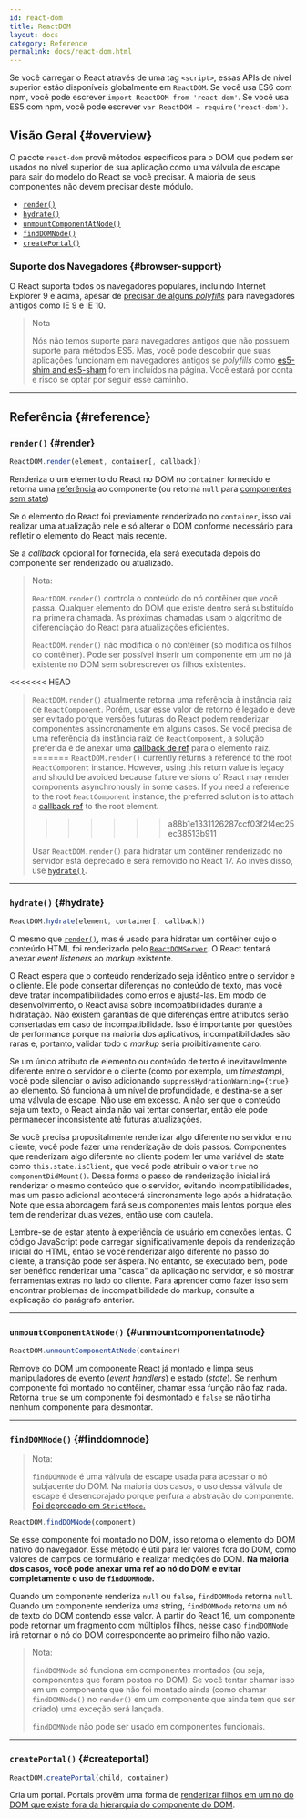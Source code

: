 ```yaml
---
id: react-dom
title: ReactDOM
layout: docs
category: Reference
permalink: docs/react-dom.html
---
```


Se você carregar o React através de uma tag `<script>`, essas APIs de nível superior estão disponíveis globalmente em `ReactDOM`. Se você usa ES6 com npm, você pode escrever `import ReactDOM from 'react-dom'`. Se você usa ES5 com npm, você pode escrever `var ReactDOM = require('react-dom')`.

## Visão Geral {#overview}

O pacote `react-dom` provê métodos específicos para o DOM que podem ser usados no nível superior de sua aplicação como uma válvula de escape para sair do modelo do React se você precisar. A maioria de seus componentes não devem precisar deste módulo.

- [`render()`](#render)
- [`hydrate()`](#hydrate)
- [`unmountComponentAtNode()`](#unmountcomponentatnode)
- [`findDOMNode()`](#finddomnode)
- [`createPortal()`](#createportal)

### Suporte dos Navegadores {#browser-support}

O React suporta todos os navegadores populares, incluindo Internet Explorer 9 e acima, apesar de [precisar de alguns _polyfills_](/docs/javascript-environment-requirements.html) para navegadores antigos como IE 9 e IE 10.

> Nota
>
> Nós não temos suporte para navegadores antigos que não possuem suporte para métodos ES5. Mas, você pode descobrir que suas aplicações funcionam em navegadores antigos se _polyfills_ como [es5-shim and es5-sham](https://github.com/es-shims/es5-shim) forem incluídos na página. Você estará por conta e risco se optar por seguir esse caminho.

* * *

## Referência {#reference}

### `render()` {#render}

```javascript
ReactDOM.render(element, container[, callback])
```

Renderiza o um elemento do React no DOM no `container` fornecido e retorna uma [referência](/docs/more-about-refs.html) ao componente (ou retorna `null` para [componentes sem state](/docs/components-and-props.html#function-and-class-components))

Se o elemento do React foi previamente renderizado no `container`, isso vai realizar uma atualização nele e só alterar o DOM conforme necessário para refletir o elemento do React mais recente.

Se a _callback_ opcional for fornecida, ela será executada depois do componente ser renderizado ou atualizado.

> Nota:
>
> `ReactDOM.render()` controla o conteúdo do nó contêiner que você passa. Qualquer elemento do DOM que existe dentro será substituído na primeira chamada. As próximas chamadas usam o algoritmo de diferenciação do React para atualizações eficientes.
>
> `ReactDOM.render()` não modifica o nó contêiner (só modifica os filhos do contêiner). Pode ser possível inserir um componente em um nó já existente no DOM sem sobrescrever os filhos existentes.
>
<<<<<<< HEAD
> `ReactDOM.render()` atualmente retorna uma referência à instância raiz de `ReactComponent`. Porém, usar esse valor de retorno é legado
> e deve ser evitado porque versões futuras do React podem renderizar componentes assincronamente em alguns casos. Se você precisa de uma referência da instância raiz de `ReactComponent`, a solução preferida é de anexar uma
> [callback de ref](/docs/more-about-refs.html#the-ref-callback-attribute) para o elemento raiz.
=======
> `ReactDOM.render()` currently returns a reference to the root `ReactComponent` instance. However, using this return value is legacy
> and should be avoided because future versions of React may render components asynchronously in some cases. If you need a reference to the root `ReactComponent` instance, the preferred solution is to attach a
> [callback ref](/docs/refs-and-the-dom.html#callback-refs) to the root element.
>>>>>>> a88b1e1331126287ccf03f2f4ec25ec38513b911
>
> Usar `ReactDOM.render()` para hidratar um contêiner renderizado no servidor está deprecado e será removido no React 17. Ao invés disso, use [`hydrate()`](#hydrate).

* * *

### `hydrate()` {#hydrate}

```javascript
ReactDOM.hydrate(element, container[, callback])
```

O mesmo que [`render()`](#render), mas é usado para hidratar um contêiner cujo o conteúdo HTML foi renderizado pelo [`ReactDOMServer`](/docs/react-dom-server.html). O React tentará anexar _event listeners_ ao _markup_ existente.

O React espera que o conteúdo renderizado seja idêntico entre o servidor e o cliente. Ele pode consertar diferenças no conteúdo de texto, mas você deve tratar incompatibilidades como erros e ajustá-las. Em modo de desenvolvimento, o React avisa sobre incompatibilidades durante a hidratação. Não existem garantias de que diferenças entre atributos serão consertadas em caso de incompatibilidade. Isso é importante por questões de performance porque na maioria dos aplicativos, incompatibilidades são raras e, portanto, validar todo o _markup_ seria proibitivamente caro.

Se um único atributo de elemento ou conteúdo de texto é inevitavelmente diferente entre o servidor e o cliente (como por exemplo, um _timestamp_), você pode silenciar o aviso adicionando `suppressHydrationWarning={true}` ao elemento. Só funciona à um nível de profundidade, e destina-se a ser uma válvula de escape. Não use em excesso. A não ser que o conteúdo seja um texto, o React ainda não vai tentar consertar, então ele pode permanecer inconsistente até futuras atualizações.

Se você precisa propositalmente renderizar algo diferente no servidor e no cliente, você pode fazer uma renderização de dois passos. Componentes que renderizam algo diferente no cliente podem ler uma variável de state como `this.state.isClient`, que você pode atribuir o valor `true` no `componentDidMount()`. Dessa forma o passo de renderização inicial irá renderizar o mesmo conteúdo que o servidor, evitando incompatibilidades, mas um passo adicional acontecerá sincronamente logo após a hidratação. Note que essa abordagem fará seus componentes mais lentos porque eles tem de renderizar duas vezes, então use com cautela.

Lembre-se de estar atento à experiência de usuário em conexões lentas. O código JavaScript pode carregar significativamente depois da renderização inicial do HTML, então se você renderizar algo diferente no passo do cliente, a transição pode ser áspera. No entanto, se executado bem, pode ser benéfico renderizar uma "casca" da aplicação no servidor, e só mostrar ferramentas extras no lado do cliente. Para aprender como fazer isso sem encontrar problemas de incompatibilidade do markup, consulte a explicação do parágrafo anterior.

* * *

### `unmountComponentAtNode()` {#unmountcomponentatnode}

```javascript
ReactDOM.unmountComponentAtNode(container)
```

Remove do DOM um componente React já montado e limpa seus manipuladores de evento (_event handlers_) e estado (_state_). Se nenhum componente foi montado no contêiner, chamar essa função não faz nada. Retorna `true` se um componente foi desmontado e `false` se não tinha nenhum componente para desmontar.

* * *

### `findDOMNode()` {#finddomnode}

> Nota:
>
> `findDOMNode` é uma válvula de escape usada para acessar o nó subjacente do DOM. Na maioria dos casos, o uso dessa válvula de escape é desencorajado porque perfura a abstração do componente. [Foi deprecado em `StrictMode`.](/docs/strict-mode.html#warning-about-deprecated-finddomnode-usage)

```javascript
ReactDOM.findDOMNode(component)
```
Se esse componente foi montado no DOM, isso retorna o elemento do DOM nativo do navegador. Esse método é útil para ler valores fora do DOM, como valores de campos de formulário e realizar medições do DOM. **Na maioria dos casos, você pode anexar uma ref ao nó do DOM e evitar completamente o uso de `findDOMNode`.**

Quando um componente renderiza `null` ou `false`, `findDOMNode` retorna `null`. Quando um componente renderiza uma string, `findDOMNode` retorna um nó de texto do DOM contendo esse valor. A partir do React 16, um componente pode retornar um fragmento com múltiplos filhos, nesse caso `findDOMNode` irá retornar o nó do DOM correspondente ao primeiro filho não vazio.

> Nota:
>
> `findDOMNode` só funciona em componentes montados (ou seja, componentes que foram postos no DOM). Se você tentar chamar isso em um componente que não foi montado ainda (como chamar `findDOMNode()` no `render()` em um componente que ainda tem que ser criado) uma exceção será lançada.
>
> `findDOMNode` não pode ser usado em componentes funcionais.

* * *

### `createPortal()` {#createportal}

```javascript
ReactDOM.createPortal(child, container)
```

Cria um portal. Portais provêm uma forma de [renderizar filhos em um nó do DOM que existe fora da hierarquia do componente do DOM](/docs/portals.html).
